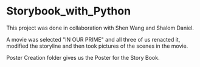 # Storybook_with_Python

This project was done in collaboration with Shen Wang and Shalom Daniel.

A movie was selected "IN OUR PRIME" and all three of us renacted it, modified the storyline and then took pictures of the scenes in the movie.

Poster Creation folder gives us the Poster for the Story Book.
